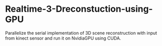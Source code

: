 # Realtime-3-Dreconstuction-using-GPU
Parallelize the serial implementation of 3D scene reconstruction with input from kinect sensor and run it on NvidiaGPU using CUDA.
